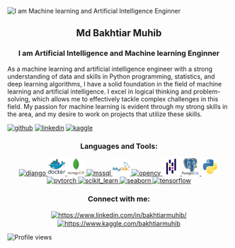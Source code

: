 ![I am Machine learning and Artificial Intelligence Enginner](https://media.licdn.com/dms/image/D5616AQHfpd4NkB_pUg/profile-displaybackgroundimage-shrink_350_1400/0/1675236601090?e=1680739200&v=beta&t=13YPAZQSvDlR-G29LeAzTM6iXJfaUy_CW61bDTzM-g8)

<h2 align="center" >  Md Bakhtiar Muhib</h2>
<h3 align="center" >  I am Artificial Intelligence and Machine learning Enginner</h2>


As a machine learning and artificial intelligence engineer with a strong understanding of data and skills in Python programming, statistics, and deep learning algorithms, I have a solid foundation in the field of machine learning and artificial intelligence. I excel in logical thinking and problem-solving, which allows me to effectively tackle complex challenges in this field. My passion for machine learning is evident through my strong skills in the area, and my desire to work on projects that utilize these skills.




[<img src='https://cdn.jsdelivr.net/npm/simple-icons@3.0.1/icons/github.svg' alt='github' height='40'>](https://github.com/bakhtiarmuhib)  [<img src='https://cdn.jsdelivr.net/npm/simple-icons@3.0.1/icons/linkedin.svg' alt='linkedin' height='40'>](https://www.linkedin.com/in/https://www.linkedin.com/in/bakhtiarmuhib//)  [<img src='https://cdn.jsdelivr.net/npm/simple-icons@3.0.1/icons/kaggle.svg' alt='kaggle' height='40'>](https://www.kaggle.com/bakhtiarmuhib)  



<h3 align="center">Languages and Tools:</h3>

<p align="center"> <a href="https://www.djangoproject.com/" target="_blank" rel="noreferrer"> <img src="https://cdn.worldvectorlogo.com/logos/django.svg" alt="django" width="40" height="40"/> </a> <a href="https://www.docker.com/" target="_blank" rel="noreferrer"> <img src="https://raw.githubusercontent.com/devicons/devicon/master/icons/docker/docker-original-wordmark.svg" alt="docker" width="40" height="40"/> </a> <a href="https://www.mongodb.com/" target="_blank" rel="noreferrer"> <img src="https://raw.githubusercontent.com/devicons/devicon/master/icons/mongodb/mongodb-original-wordmark.svg" alt="mongodb" width="40" height="40"/> </a> <a href="https://www.microsoft.com/en-us/sql-server" target="_blank" rel="noreferrer"> <img src="https://www.svgrepo.com/show/303229/microsoft-sql-server-logo.svg" alt="mssql" width="40" height="40"/> </a> <a href="https://www.mysql.com/" target="_blank" rel="noreferrer"> <img src="https://raw.githubusercontent.com/devicons/devicon/master/icons/mysql/mysql-original-wordmark.svg" alt="mysql" width="40" height="40"/> </a> <a href="https://opencv.org/" target="_blank" rel="noreferrer"> <img src="https://www.vectorlogo.zone/logos/opencv/opencv-icon.svg" alt="opencv" width="40" height="40"/> </a> <a href="https://pandas.pydata.org/" target="_blank" rel="noreferrer"> <img src="https://raw.githubusercontent.com/devicons/devicon/2ae2a900d2f041da66e950e4d48052658d850630/icons/pandas/pandas-original.svg" alt="pandas" width="40" height="40"/> </a> <a href="https://www.postgresql.org" target="_blank" rel="noreferrer"> <img src="https://raw.githubusercontent.com/devicons/devicon/master/icons/postgresql/postgresql-original-wordmark.svg" alt="postgresql" width="40" height="40"/> </a> <a href="https://www.python.org" target="_blank" rel="noreferrer"> <img src="https://raw.githubusercontent.com/devicons/devicon/master/icons/python/python-original.svg" alt="python" width="40" height="40"/> </a> <a href="https://pytorch.org/" target="_blank" rel="noreferrer"> <img src="https://www.vectorlogo.zone/logos/pytorch/pytorch-icon.svg" alt="pytorch" width="40" height="40"/> </a> <a href="https://scikit-learn.org/" target="_blank" rel="noreferrer"> <img src="https://upload.wikimedia.org/wikipedia/commons/0/05/Scikit_learn_logo_small.svg" alt="scikit_learn" width="40" height="40"/> </a> <a href="https://seaborn.pydata.org/" target="_blank" rel="noreferrer"> <img src="https://seaborn.pydata.org/_images/logo-mark-lightbg.svg" alt="seaborn" width="40" height="40"/> </a> <a href="https://www.tensorflow.org" target="_blank" rel="noreferrer"> <img src="https://www.vectorlogo.zone/logos/tensorflow/tensorflow-icon.svg" alt="tensorflow" width="40" height="40"/> </a> </p>




 <h3 align="center">Connect with me:</h3>
 <p align="center">
 <a href="https://linkedin.com/in/https://www.linkedin.com/in/bakhtiarmuhib/" target="blank"><img align="center"             src="https://raw.githubusercontent.com/rahuldkjain/github-profile-readme-generator/master/src/images/icons/Social/linked-in-alt.svg" alt="https://www.linkedin.com/in/bakhtiarmuhib/" height="30" width="40" /></a>
 <a href="https://kaggle.com/https://www.kaggle.com/bakhtiarmuhib" target="blank"><img align="center" src="https://raw.githubusercontent.com/rahuldkjain/github-profile-readme-generator/master/src/images/icons/Social/kaggle.svg" alt="https://www.kaggle.com/bakhtiarmuhib" height="30" width="40" /></a>
 </p>
 
 ![Profile views](https://gpvc.arturio.dev/bakhtiarmuhib)  

